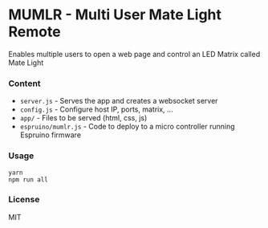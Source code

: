 # MUMLR - Multi User Mate Light Remote

Enables multiple users to open a web page and control an LED Matrix called Mate Light

### Content

* `server.js` - Serves the app and creates a websocket server
* `config.js` - Configure host IP, ports, matrix, ...
* `app/` - Files to be served (html, css, js)
* `espruino/mumlr.js` - Code to deploy to a micro controller running Espruino firmware

### Usage

```
yarn
npm run all
```

### License

MIT